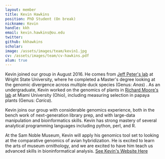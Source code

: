 ```yaml
---
layout: member
title: Kevin Hawkins
position: PhD Student (On break)
nickname: Kevin
handle: kkh
email: kevin.hawkins@ou.edu
twitter:
github: kkhawkins
scholar:
image: /assets/images/team/kevin1.jpg
cv: /assets/images/team/cv-hawkins.pdf
alum: true
---
```


Kevin joined our group in August 2016. He comes from [Jeff Peter's lab](http://people.wright.edu/jeffrey.peters) at Wright State University, where he completed a Master's degree looking at the genomic divergence across multiple duck species (Genus: *Anas*) . As an undergraduate, Kevin worked on the genomics of plants in [Richard Moore's lab](http://miamioh.edu/cas/academics/departments/biology/about/faculty/moore/index.html) at Miami University (Ohio), including measuring selection in papaya plants (Genus: *Carica*).

Kevin joins our group with considerable genomics experience, both in the bench work of next-generation library prep, and with large-data manipulation and bioinformatics skills.  Kevin has strong mastery of several analytical programming languages including python, perl, and R.

At the Sam Noble Museum, Kevin will apply his genomics tool set to looking at the comparative genomics of avian hybridization. He is excited to learn the arts of museum ornithology, and we are excited to have him teach us advanced skills in bioninformatical analysis. [See Kevin's Website Here](http://kkhawkins.github.io/)
